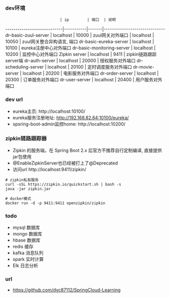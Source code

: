 

### dev环境
                            | ip        | 端口  | 说明 
----------------------------|-----------|-------|------------------------------
dr-basic-zuul-server        | localhost | 10000 | zuul网关对外端口
                            | localhost | 10050 | zuul网关整合异构语言, 端口
dr-basic-eureka-server      | localhost | 10100 | eureka注册中心对外端口
dr-basic-monitoring-server  | localhost | 10200 | 监控中心对外端口
Zipkin server               | localhost | 9411  | zipkin链路跟踪server端
dr-auth-server              | localhost | 20000 | 授权服务对外端口
dr-scheduling-server        | localhost | 20100 | 定时调度服务对外端口
dr-movie-server             | localhost | 20200 | 电影服务对外端口
dr-order-server             | localhost | 20300 | 订单服务对外端口
dr-user-server              | localhost | 20400 | 用户服务对外端口

### dev url
- eureka主页: http://localhost:10100/
- eureka服务注册地址: http://192.168.82.64:10100/eureka/
- spsring-boot-admin监控home: http://localhost:10200/


### zipkin链路跟踪器
- Zipkin 的服务端，在 Spring Boot 2.x 后官方不推荐自行定制编译, 直接提供 jar包使用
- @EnableZipkinServer也已经被打上了@Deprecated
- 访问url http://localhost:9411/zipkin/ 

```shell
# zipkin私有服务
curl -sSL https://zipkin.io/quickstart.sh | bash -s
java -jar zipkin.jar

# docker模式
docker run -d -p 9411:9411 openzipkin/zipkin
```


### todo
- mysql 数据库
- mongo 数据库
- hbase 数据库
- redis 缓存
- kafka 消息队列
- spark 实时计算
- Elk   日志分析


### url
- https://github.com/dyc87112/SpringCloud-Learning


